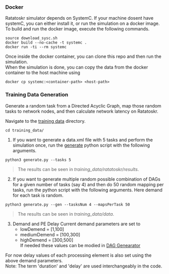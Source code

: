 ### Docker  
Ratatoskr simulator depends on SystemC. If your machine dosent have systemC, you can either install it, or run the simulation on a docker image. To build and run the docker image, execute the following commands. 

```
source download_sysc.sh
docker build --no-cache -t systemc .
docker run -ti --rm systemc
```
Once inside the docker container, you can clone this repo and then run the simulation.  
When the simulation is done, you can copy the data from the docker container to the host machine using 
```
docker cp systemc:<container-path> <host-path>
```

### Training Data Generation 
Generate a random task from a Directed Acyclic Graph, map those random tasks to network nodes, and then calculate network latency on Ratatoskr.   

Navigate to the [training data](training_data) directory. 
```
cd training_data/
```
1. If you want to generate a data.xml file with 5 tasks and perform the simulation once, run the [generate](training_data/generate.py) python script with the following arguments. 
```
python3 generate.py --tasks 5
```
> The results can be seen in _training_data/ratatoskr/results_.

2. If you want to generate multiple random possible combination of DAGs for a given number of tasks (say 4) and then do 50 random mapping per tasks, run the python script with the following arguments. Here demand for each task is random. 
```
python3 generate.py --gen --tasksNum 4 --mapsPerTask 50
```
> The results can be seen in _training_data/data_.

3. Demand and PE Delay 
Current demand parameters are set to  
    - lowDemend = [1,100]  
    - mediumDemend = [100,300]  
    - highDemend = [300,500]  
    If needed these values can be modied in [DAG Genearator](training_data/utils/DAG_Generator.py)  

For now delay values of each processing element is also set using the above demand parameters.  
Note: The term 'duration' and 'delay' are used interchangeably in the code.

